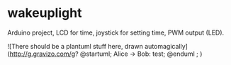 # wakeuplight
Arduino project, LCD for time, joystick for setting time, PWM output (LED).


![There should be a plantuml stuff here, drawn automagically](http://g.gravizo.com/g?
@startuml;
Alice -> Bob: test;
@enduml ;
)
